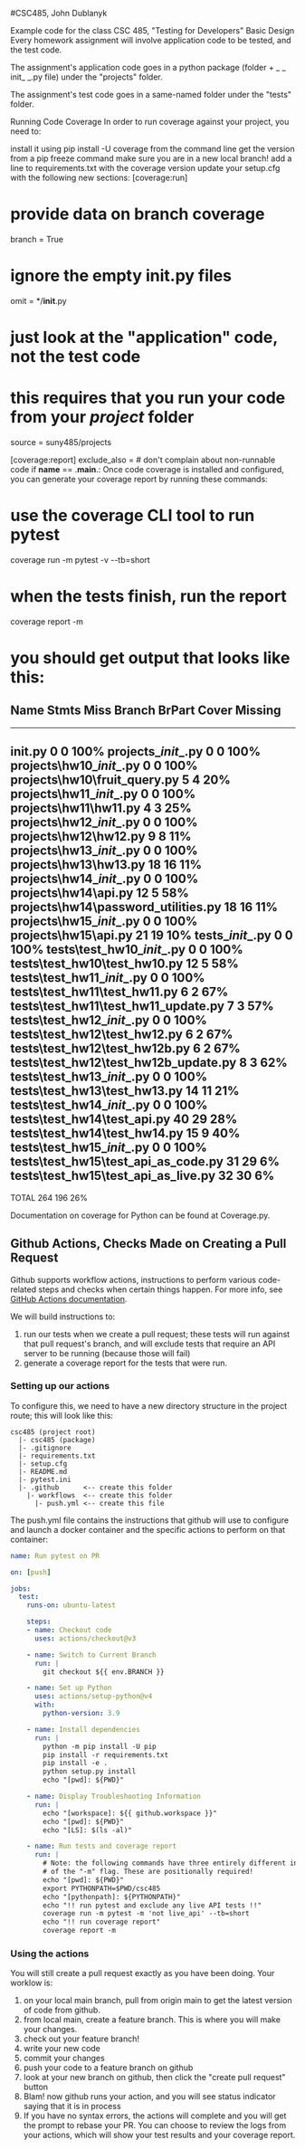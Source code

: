#CSC485, John Dublanyk

Example code for the class CSC 485, "Testing for Developers"
Basic Design
Every homework assignment will involve application code to be tested, and the test code.

The assignment's application code goes in a python package (folder + _ _ init_ _.py file) under the "projects" folder.

The assignment's test code goes in a same-named folder under the "tests" folder.

Running Code Coverage
In order to run coverage against your project, you need to:

install it using pip install -U coverage from the command line
get the version from a pip freeze command
make sure you are in a new local branch!
add a line to requirements.txt with the coverage version
update your setup.cfg with the following new sections:
[coverage:run]
# provide data on branch coverage
branch = True

# ignore the empty __init__.py files
omit = */__init__.py

# just look at the "application" code, not the test code
# this requires that you run your code from your *project* folder
source = suny485/projects

[coverage:report]
exclude_also =
    # don't complain about non-runnable code
    if __name__ == .__main__.:
Once code coverage is installed and configured, you can generate your coverage report by running these commands:

# use the coverage CLI tool to run pytest
coverage run -m pytest -v --tb=short

# when the tests finish, run the report
coverage report -m

# you should get output that looks like this:

Name                                      Stmts   Miss Branch BrPart  Cover   Missing
-------------------------------------------------------------------------------------
----------------------------------------------------------
__init__.py                                0      0   100%
projects\__init__.py                       0      0   100%
projects\hw10\__init__.py                  0      0   100%
projects\hw10\fruit_query.py               5      4    20%
projects\hw11\__init__.py                  0      0   100%
projects\hw11\hw11.py                      4      3    25%
projects\hw12\__init__.py                  0      0   100%
projects\hw12\hw12.py                      9      8    11%
projects\hw13\__init__.py                  0      0   100%
projects\hw13\hw13.py                     18     16    11%
projects\hw14\__init__.py                  0      0   100%
projects\hw14\api.py                      12      5    58%
projects\hw14\password_utilities.py       18     16    11%
projects\hw15\__init__.py                  0      0   100%
projects\hw15\api.py                      21     19    10%
tests\__init__.py                          0      0   100%
tests\test_hw10\__init__.py                0      0   100%
tests\test_hw10\test_hw10.py              12      5    58%
tests\test_hw11\__init__.py                0      0   100%
tests\test_hw11\test_hw11.py               6      2    67%
tests\test_hw11\test_hw11_update.py        7      3    57%
tests\test_hw12\__init__.py                0      0   100%
tests\test_hw12\test_hw12.py               6      2    67%
tests\test_hw12\test_hw12b.py              6      2    67%
tests\test_hw12\test_hw12b_update.py       8      3    62%
tests\test_hw13\__init__.py                0      0   100%
tests\test_hw13\test_hw13.py              14     11    21%
tests\test_hw14\__init__.py                0      0   100%
tests\test_hw14\test_api.py               40     29    28%
tests\test_hw14\test_hw14.py              15      9    40%
tests\test_hw15\__init__.py                0      0   100%
tests\test_hw15\test_api_as_code.py       31     29     6%
tests\test_hw15\test_api_as_live.py       32     30     6%
----------------------------------------------------------
TOTAL                                    264    196    26%

Documentation on coverage for Python can be found at Coverage.py.

## Github Actions, Checks Made on Creating a Pull Request
Github supports workflow actions, instructions to perform various code-related steps and checks when certain things happen. For more info, see [GitHub Actions documentation](https://docs.github.com/en/actions).

We will build instructions to:
1. run our tests when we create a pull request; these tests will run against that pull request's branch, and will exclude tests that require an API server to be running (because  those will fail)
2. generate a coverage report for the tests that were run.


### Setting up our actions
To configure this, we need to have a new directory structure in the project route; this will look like this:
```text
csc485 (project root)
  |- csc485 (package)
  |- .gitignore
  |- requirements.txt
  |- setup.cfg
  |- README.md
  |- pytest.ini
  |- .github      <-- create this folder
    |- workflows  <-- create this folder
      |- push.yml <-- create this file
```

The push.yml file contains the instructions that github will use to configure and launch a docker container and the specific actions to perform on that container:
```yaml
name: Run pytest on PR

on: [push]

jobs:
  test:
    runs-on: ubuntu-latest

    steps:
    - name: Checkout code
      uses: actions/checkout@v3

    - name: Switch to Current Branch
      run: |
        git checkout ${{ env.BRANCH }}

    - name: Set up Python
      uses: actions/setup-python@v4
      with:
        python-version: 3.9

    - name: Install dependencies
      run: |
        python -m pip install -U pip
        pip install -r requirements.txt
        pip install -e .
        python setup.py install
        echo "[pwd]: ${PWD}"

    - name: Display Troubleshooting Information
      run: |
        echo "[workspace]: ${{ github.workspace }}"
        echo "[pwd]: ${PWD}"
        echo "[LS]: $(ls -al)"

    - name: Run tests and coverage report
      run: |
        # Note: the following commands have three entirely different instances
        # of the "-m" flag. These are positionally required!
        echo "[pwd]: ${PWD}"
        export PYTHONPATH=$PWD/csc485
        echo "[pythonpath]: ${PYTHONPATH}"
        echo "!! run pytest and exclude any live API tests !!"
        coverage run -m pytest -m 'not live_api' --tb=short
        echo "!! run coverage report"
        coverage report -m
```

### Using the actions
You will still create a pull request exactly as you have been doing. Your worklow is:
1. on your local main branch, pull from origin main to get the latest version of code from github.
2. from local main, create a feature branch. This is where you will make your changes.
3. check out your feature branch!
4. write your new code
5. commit your changes
6. push your code to a feature branch on github
7. look at your new branch on github, then click the "create pull request" button
8. Blam! now github runs your action, and you will see status indicator saying that it is in process
9. If you have no syntax errors, the actions will complete and you will get the prompt to rebase your PR. You can choose to review the logs from your actions, which will show your test results and your coverage report.